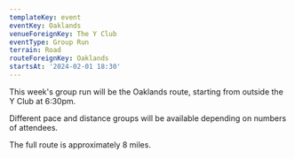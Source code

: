 ```yaml
---
templateKey: event
eventKey: Oaklands
venueForeignKey: The Y Club
eventType: Group Run
terrain: Road
routeForeignKey: Oaklands
startsAt: '2024-02-01 18:30'
---
```

This week's group run will be the Oaklands route,
starting from outside the Y Club at 6:30pm.

Different pace and distance groups will be available depending on 
numbers of attendees.

The full route is approximately 8 miles.

